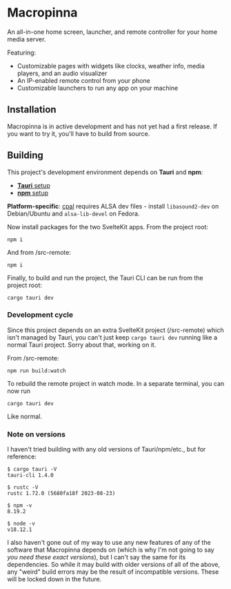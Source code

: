 # Macropinna

An all-in-one home screen, launcher, and remote controller for your home media server.

Featuring:

- Customizable pages with widgets like clocks, weather info, media players, and an audio visualizer
- An IP-enabled remote control from your phone
- Customizable launchers to run any app on your machine

## Installation

Macropinna is in active development and has not yet had a first release. If you want to try it, you'll have to build from source.

## Building

This project's development environment depends on **Tauri** and **npm**:
- [**Tauri** setup](https://tauri.app/v1/guides/getting-started/prerequisites)
- [**npm** setup](https://docs.npmjs.com/downloading-and-installing-node-js-and-npm)

**Platform-specific**: [cpal](https://crates.io/crates/cpal) requires ALSA dev files - install `libasound2-dev` on Debian/Ubuntu and `alsa-lib-devel` on Fedora.

Now install packages for the two SvelteKit apps. From the project root:

```
npm i
```

And from /src-remote:

```
npm i
```

Finally, to build and run the project, the Tauri CLI can be run from the project root:

```
cargo tauri dev
```

### Development cycle

Since this project depends on an extra SvelteKit project (/src-remote) which isn't managed by Tauri, you can't just keep `cargo tauri dev` running like a normal Tauri project. Sorry about that, working on it.

From /src-remote:

```
npm run build:watch
```

To rebuild the remote project in watch mode. In a separate terminal, you can now run

```
cargo tauri dev
```

Like normal.

### Note on versions

I haven't tried building with any old versions of Tauri/npm/etc., but for reference:

```
$ cargo tauri -V
tauri-cli 1.4.0

$ rustc -V
rustc 1.72.0 (5680fa18f 2023-08-23)

$ npm -v
8.19.2

$ node -v
v18.12.1
```

I also haven't gone out of my way to use any new features of any of the software that Macropinna depends on (which is why I'm not going to say _you need these exact versions_), but I can't say the same for its dependencies. So while it may build with older versions of all of the above, any "weird" build errors may be the result of incompatible versions. These will be locked down in the future.